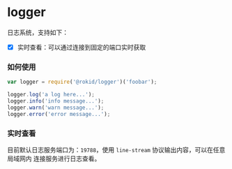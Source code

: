 # logger

日志系统，支持如下：

- [x] 实时查看：可以通过连接到固定的端口实时获取

### 如何使用

```js
var logger = require('@rokid/logger')('foobar');

logger.log('a log here...');
logger.info('info message...');
logger.warn('warn message...');
logger.error('error message...');
```

### 实时查看

目前默认日志服务端口为：`19788`，使用 `line-stream` 协议输出内容，可以在任意局域网内
连接服务进行日志查看。

